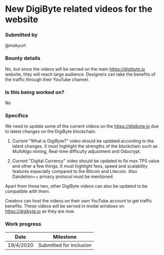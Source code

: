 # New DigiByte related videos for the website

### Submitted by
@makyurt

### Bounty details
No, but since the videos will be served on the main https://digibyte.io website, they will reach large audience. Designers can take the benefits of the traffic through their YouTube channel.

### Is this being worked on?
No

### Specifics
We need to update some of the current videos on the https://digibyte.io due to latest changes on the DigiByte blockchain.

1) Current "What is DigiByte?" video should be updated according to the latest changes. It must highlight the strengths of the blockchain such as MultiAlgo mining, Real-time difficulty adjustment and Odocrypt.

2) Current "Digital Currency" video should be updated to fix max TPS value and other a few things. It must highlight fees, speed and scalability features especially compared to the Bitcoin and Litecoin. Also Dandelion++ privacy protocol must be mentioned.

Apart from these two, other DigiByte videos can also be updated to be compatible with them.

Creators can host the videos on their own YouTube account to get traffic benefits. These videos will be served in modal windows on https://digibyte.io as they are now.

### Work progress

| Date | Milestone |
| --- | --- |
| 19/4/2020 | Submitted for inclusion |
